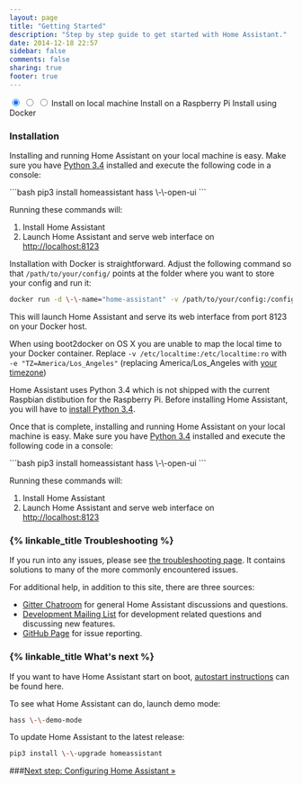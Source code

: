 ```yaml
---
layout: page
title: "Getting Started"
description: "Step by step guide to get started with Home Assistant."
date: 2014-12-18 22:57
sidebar: false
comments: false
sharing: true
footer: true
---
```


<div class='install-instructions-container'>
<input name='install-instructions' type='radio' id='normal-install' checked>
<input name='install-instructions' type='radio' id='raspberry-install'>
<input name='install-instructions' type='radio' id='docker-install'>
<label class='menu-selector normal' for='normal-install'>Install on local machine</label>
<label class='menu-selector raspberry' for='raspberry-install'>Install on a Raspberry Pi</label>
<label class='menu-selector docker' for='docker-install'>Install using Docker</label>


<h3>Installation</h3>


<div class='install-instructions normal'>
Installing and running Home Assistant on your local machine is easy. Make sure you have <a href='https://www.python.org/downloads/' target="_blank">Python 3.4</a> installed and execute the following code in a console:

<p>
```bash
pip3 install homeassistant
hass \-\-open-ui
```
</p>
<p>Running these commands will:</p>
<ol>
<li>Install Home Assistant</li>
<li>Launch Home Assistant and serve web interface on <a href='http://localhost:8123' target="_blank">http://localhost:8123</a></li>
</ol>
</div> <!-- INSTALL-INSTRUCTIONS NORMAL -->


<div class='install-instructions docker'>
<p>Installation with Docker is straightforward. Adjust the following command so that <code>/path/to/your/config/</code> points at the folder where you want to store your config and run it:</p>

```bash
docker run -d \-\-name="home-assistant" -v /path/to/your/config:/config -v /etc/localtime:/etc/localtime:ro \-\-net=host balloob/home-assistant
```

<p>This will launch Home Assistant and serve its web interface from port 8123 on your Docker host.</p>

<p class='note'>
When using boot2docker on OS X you are unable to map the local time to your Docker container. Replace <code>-v /etc/localtime:/etc/localtime:ro</code> with <code>-e "TZ=America/Los_Angeles"</code> (replacing America/Los_Angeles with <a href='http://en.wikipedia.org/wiki/List_of_tz_database_time_zones' target="_blank">your timezone</a>)
</p>
</div> <!-- INSTALL-INSTRUCTIONS DOCKER -->


<div class='install-instructions raspberry'>
<p>Home Assistant uses Python 3.4 which is not shipped with the current Raspbian distibution for the Raspberry Pi. Before installing Home Assistant, you will have to <a href="https://www.raspberrypi.org/forums/viewtopic.php?f=32&t=113961#p779265" target="_blank">install Python 3.4</a>.

Once that is complete, installing and running Home Assistant on your local machine is easy. Make sure you have <a href='https://www.python.org/downloads/' target="_blank">Python 3.4</a> installed and execute the following code in a console:

<p>
```bash
pip3 install homeassistant
hass \-\-open-ui
```
</p>
<p>Running these commands will:</p>
<ol>
<li>Install Home Assistant</li>
<li>Launch Home Assistant and serve web interface on <a href='http://localhost:8123' target="_blank">http://localhost:8123</a></li>
</ol>
</div> <!-- INSTALL-INSTRUCTIONS RASPBERRY -->


### {% linkable_title Troubleshooting %}

If you run into any issues, please see [the troubleshooting page](/getting-started/troubleshooting.html). It contains solutions to many of the more commonly encountered issues.

For additional help, in addition to this site, there are three sources:

 - [Gitter Chatroom](https://gitter.im/balloob/home-assistant) for general Home Assistant discussions and questions.
 - [Development Mailing List](https://groups.google.com/forum/#!forum/home-assistant-dev) for development related questions and discussing new features.
 - [GitHub Page](https://github.com/balloob/home-assistant) for issue reporting.

### {% linkable_title What's next %}
If you want to have Home Assistant start on boot, [autostart instructions](/getting-started/autostart.html) can be found here.

To see what Home Assistant can do, launch demo mode:
```bash
hass \-\-demo-mode
```

To update Home Assistant to the latest release:
```bash
pip3 install \-\-upgrade homeassistant
```

###[Next step: Configuring Home Assistant &raquo;](/getting-started/configuration.html)
